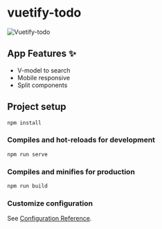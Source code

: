 # vuetify-todo

![Vuetify-todo](https://user-images.githubusercontent.com/52779920/120687407-ab28e300-c4aa-11eb-9fa2-ff34cf848795.gif)

## App Features ✨

- V-model to search
- Mobile responsive
- Split components

## Project setup
```
npm install
```

### Compiles and hot-reloads for development
```
npm run serve
```

### Compiles and minifies for production
```
npm run build
```

### Customize configuration
See [Configuration Reference](https://cli.vuejs.org/config/).
